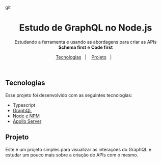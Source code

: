 git<h1 align="center"> Estudo de GraphQL no Node.js </h1>

<p align="center">
Estudando a ferramenta e usando as abordagens para criar as APIs <strong>Schema first</strong> e <strong>Code first</strong>
</p>

<p align="center">
  <a href="#-tecnologias">Tecnologias</a>&nbsp;&nbsp;&nbsp;|&nbsp;&nbsp;&nbsp;
  <a href="#-projeto">Projeto</a>&nbsp;&nbsp;&nbsp;|&nbsp;&nbsp;&nbsp;  
</p>

<br>


## Tecnologias

Esse projeto foi desenvolvido com as seguintes tecnologias:

- Typescript
- [GraphQL](https://graphql.org/)
- [Node e NPM](https://nodejs.org/)
- [Apollo Server](https://www.apollographql.com/docs/apollo-server/)

## Projeto

Este é um projeto simples para visualizar as interações do GraphQL e estudar um pouco mais sobre a criação de APIs com o mesmo.

